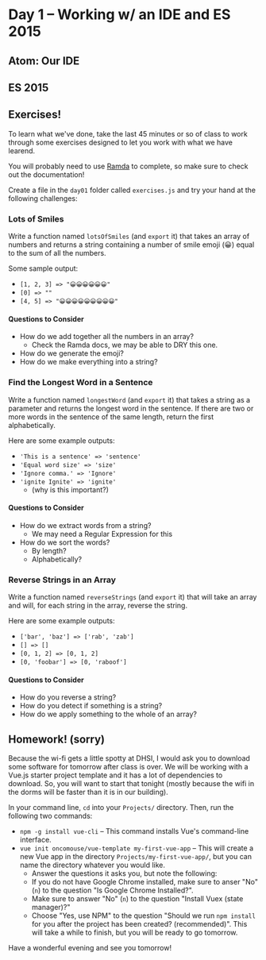 # Day 1 – Working w/ an IDE and ES 2015

## Atom: Our IDE

## ES 2015

## Exercises!

To learn what we've done, take the last 45 minutes or so of class to work through some exercises designed to let you work with what we have learend.

You will probably need to use [Ramda](https://ramdajs.com/docs/) to complete, so make sure to check out the documentation!

Create a file in the `day01` folder called `exercises.js` and try your hand at the following challenges:

### Lots of Smiles

Write a function named `lotsOfSmiles` (and `export` it) that takes an array of numbers and returns a string containing a number of smile emoji (😀) equal to the sum of all the numbers.

Some sample output:

* `[1, 2, 3] => "😀😀😀😀😀😀"`
* `[0] => ""`
* `[4, 5] => "😀😀😀😀😀😀😀😀😀"`

#### Questions to Consider

* How do we add together all the numbers in an array?
	* Check the Ramda docs, we may be able to DRY this one.
* How do we generate the emoji?
* How do we make everything into a string?

### Find the Longest Word in a Sentence

Write a function named `longestWord` (and `export` it) that takes a string as a parameter and returns the longest word in the sentence. If there are two or more words in the sentence of the same length, return the first alphabetically.

Here are some example outputs:

* `'This is a sentence' => 'sentence'`
* `'Equal word size' => 'size'`
* `'Ignore comma.' => 'Ignore'`
* `'ignite Ignite' => 'ignite'`
	* (why is this important?)

#### Questions to Consider

* How do we extract words from a string?
	* We may need a Regular Expression for this
* How do we sort the words?
	* By length?
	* Alphabetically?

### Reverse Strings in an Array

Write a function named `reverseStrings` (and `export` it) that will take an array and will, for each string in the array, reverse the string.

Here are some example outputs:

* `['bar', 'baz'] => ['rab', 'zab']`
* `[] => []`
* `[0, 1, 2] => [0, 1, 2]`
* `[0, 'foobar'] => [0, 'raboof']`

#### Questions to Consider

* How do you reverse a string?
* How do you detect if something is a string?
* How do we apply something to the whole of an array?

## Homework! (sorry)

Because the wi-fi gets a little spotty at DHSI, I would ask you to download some software for tomorrow after class is over. We will be working with a Vue.js starter project template and it has a lot of dependencies to download. So, you will want to start that tonight (mostly because the wifi in the dorms will be faster than it is in our building).

In your command line, `cd` into your `Projects/` directory. Then, run the following two commands:

* `npm -g install vue-cli` – This command installs Vue's command-line interface.
* `vue init oncomouse/vue-template my-first-vue-app` – This will create a new Vue app in the directory `Projects/my-first-vue-app/`, but you can name the directory whatever you would like.
	* Answer the questions it asks you, but note the following:
	* If you do not have Google Chrome installed, make sure to anser "No" (`n`) to the question "Is Google Chrome Installed?".
	* Make sure to answer "No" (`n`) to the question "Install Vuex (state manager)?"
	* Choose "Yes, use NPM" to the question "Should we run `npm install` for you after the project has been created? (recommended)". This will take a while to finish, but you will be ready to go tomorrow.

Have a wonderful evening and see you tomorrow!